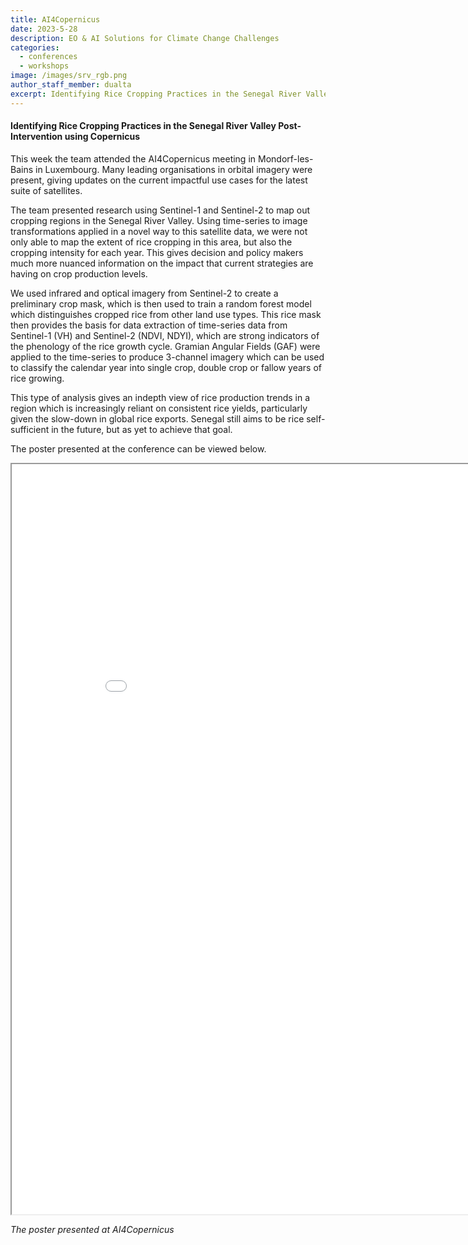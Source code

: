 ```yaml
---
title: AI4Copernicus
date: 2023-5-28
description: EO & AI Solutions for Climate Change Challenges
categories:
  - conferences
  - workshops
image: /images/srv_rgb.png
author_staff_member: dualta
excerpt: Identifying Rice Cropping Practices in the Senegal River Valley Post-Intervention using Copernicus
---
```


#### Identifying Rice Cropping Practices in the Senegal River Valley Post-Intervention using Copernicus

This week the team attended the AI4Copernicus meeting in Mondorf-les-Bains in Luxembourg. Many leading organisations in orbital imagery were present, giving updates on the current impactful use cases for the latest suite of satellites. 

The team presented research using Sentinel-1 and Sentinel-2 to map out cropping regions in the Senegal River Valley. Using time-series to image transformations applied in a novel way to this satellite data, we were not only able to map the extent of rice cropping in this area, but also the cropping intensity for each year. 
This gives decision and policy makers much more nuanced information on the impact that current strategies are having on crop production levels.

We used infrared and optical imagery from Sentinel-2 to create a preliminary crop mask, which is then used to train a random forest model which distinguishes cropped rice from other land use types. This rice mask then provides the basis for data extraction of time-series data from Sentinel-1 (VH) and Sentinel-2 (NDVI, NDYI), which are strong indicators of the phenology of the rice growth cycle. Gramian Angular Fields (GAF) were applied to the time-series to produce 3-channel imagery which can be used to classify the calendar year into single crop, double crop or fallow years of rice growing. 

This type of analysis gives an indepth view of rice production trends in a region which is increasingly reliant on consistent rice yields, particularly given the slow-down in global rice exports. Senegal still aims to be rice self-sufficient in the future, but as yet to achieve that goal. 

The poster presented at the conference can be viewed below.

<!-- ![](/images/AI4CopernicusPoster.pdf "AI4Copernicus Poster") -->
<!-- <object 
  data="/images/AI4CopernicusPoster.pdf" 
  width="800" 
  height="1200"
  style="float: center;"
  type="application/pdf"></object> -->

<div class="pdf-container">
<object data="/images/AI4CopernicusPoster.pdf" 
        type="application/pdf" 
        width="900" 
        height="1200">
    <iframe src="/images/AI4CopernicusPoster.pdf" 
            width="900" 
            height="1200">
            This browser does not support PDFs. Please download the PDF to view it: <a href="/images/AI4CopernicusPoster.pdf">Download PDF</a>.
    </iframe>
</object>
</div>

*The poster presented at AI4Copernicus*

<!-- ![](/images/srv_rgb.png "AI4Copernicus Poster") -->
